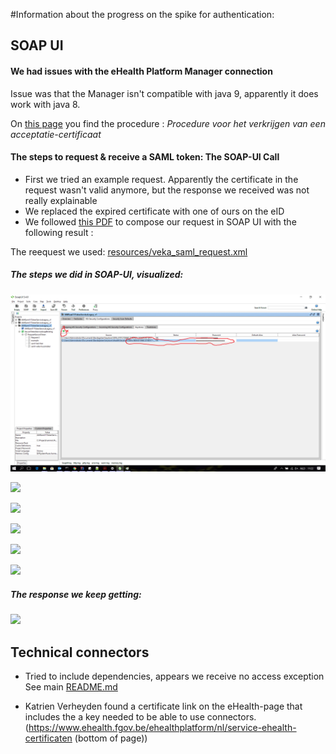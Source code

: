#Information about the progress on the spike for authentication:
## SOAP UI

#### We had issues with the eHealth Platform Manager connection
Issue was that the Manager isn't compatible with java 9, apparently it does work with java 8.

On [this page](https://www.ehealth.fgov.be/ehealthplatform/nl/service-ehealth-certificaten) you find the procedure : _Procedure voor het verkrijgen van een acceptatie-certificaat_

#### The steps to request & receive a SAML token: The SOAP-UI Call

* First we tried an example request. Apparently the certificate in the request wasn't valid anymore, but the response we received was not really explainable
* We replaced the expired certificate with one of ours on the eID 
* We followed [this PDF](https://www.ehealth.fgov.be/ehealthplatform/nl/data/file/view/9301938c60ff0e2ed8adab52b3ad2d6d6b1079cc?name=STS_HolderOfKey-Cookbook%20v1-2-13042018.pdf ) to compose our request in SOAP UI with the following result :

The reequest we used: [resources/veka_saml_request.xml](docs/resources/veka_saml_request.xml)

##### The steps we did in SOAP-UI, visualized:
![](resources/AddKeyStore.png)

![](docs/resources/CreateSignature.png)

![](docs/resources/removedSecurityTag.png)

![](docs/resources/addStoreToProject.png)

![](docs/resources/rightClick_applyWSConfig.png)

![](docs/resources/Personal_trussmaker_attributes.png)

##### The response we keep getting:
![](docs/resources/response.png)

## Technical connectors
* Tried to include dependencies, appears we receive no access exception
See main [README.md](README.md)

* Katrien Verheyden found a certificate link on the eHealth-page that includes the a key needed to be able to use connectors.  (https://www.ehealth.fgov.be/ehealthplatform/nl/service-ehealth-certificaten (bottom of page))